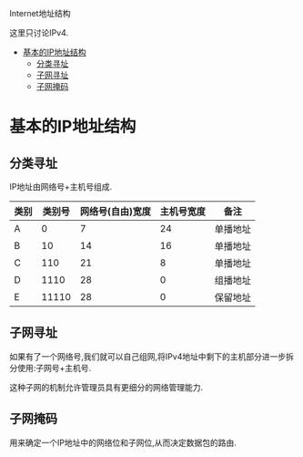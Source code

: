 Internet地址结构

这里只讨论IPv4.

<!-- TOC -->

- [基本的IP地址结构](#基本的ip地址结构)
    - [分类寻址](#分类寻址)
    - [子网寻址](#子网寻址)
    - [子网掩码](#子网掩码)

<!-- /TOC -->

# 基本的IP地址结构


## 分类寻址

IP地址由网络号+主机号组成.

|类别|类别号|网络号(自由)宽度|主机号宽度|备注|
|-|-|-|-|-|
|A|0|7|24|单播地址|
|B|10|14|16|单播地址|
|C|110|21|8|单播地址|
|D|1110|28|0|组播地址|
|E|11110|28|0|保留地址|

## 子网寻址

如果有了一个网络号,我们就可以自己组网,将IPv4地址中剩下的主机部分进一步拆分使用:子网号+主机号.

这种子网的机制允许管理员具有更细分的网络管理能力.

## 子网掩码

用来确定一个IP地址中的网络位和子网位,从而决定数据包的路由.

